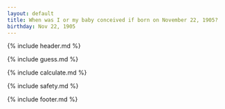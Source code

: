 ```yaml
---
layout: default
title: When was I or my baby conceived if born on November 22, 1905?
birthday: Nov 22, 1905
---
```


{% include header.md %}

{% include guess.md %}

{% include calculate.md %}

{% include safety.md %}

{% include footer.md %}



